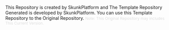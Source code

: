 This Repository is created by SkunkPlatform and The Template Repository Generated is developed by SkunkPlatform. You can use this Template Repository to the Original Repository.
<span style="font-size: 12px; color: #ddd">Note: This Original Repository may includes This Current Version.</span>
